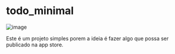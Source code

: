# todo_minimal
![image](https://github.com/gabrielhirano/todo_minimal/assets/69726695/c7af20c4-6ce6-4efe-974a-73480d143c3f)

Este é um projeto simples porem a ideia é fazer algo que possa ser publicado na app store.
